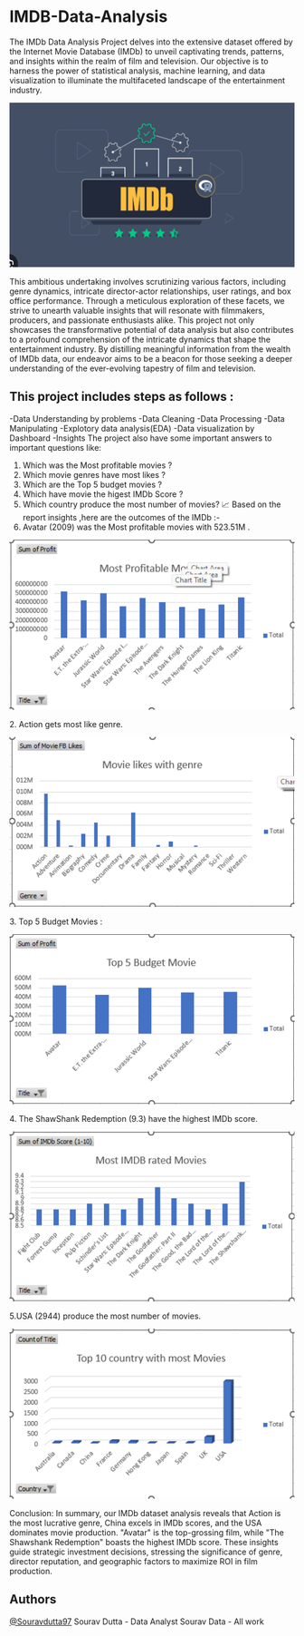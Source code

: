 # IMDB-Data-Analysis
The IMDb Data Analysis Project delves into the extensive dataset offered by the Internet Movie Database (IMDb) to unveil captivating trends, patterns, and insights within the realm of film and television. Our objective is to harness the power of statistical analysis, machine learning, and data visualization to illuminate the multifaceted landscape of the entertainment industry.
<p align="center">
  <img width="550" height="290" src="IMDB ss/Imdb .net.png">
</p>
This ambitious undertaking involves scrutinizing various factors, including genre dynamics, intricate director-actor relationships, user ratings, and box office performance. Through a meticulous exploration of these facets, we strive to unearth valuable insights that will resonate with filmmakers, producers, and passionate enthusiasts alike.
This project not only showcases the transformative potential of data analysis but also contributes to a profound comprehension of the intricate dynamics that shape the entertainment industry. By distilling meaningful information from the wealth of IMDb data, our endeavor aims to be a beacon for those seeking a deeper understanding of the ever-evolving tapestry of film and television.

## This project includes steps as follows :
-Data Understanding by problems
-Data Cleaning
-Data Processing
-Data Manipulating
-Explotory data analysis(EDA)
-Data visualization by Dashboard 
-Insights
The project also have some important answers to important questions like:
1.	Which was the Most profitable movies ?
2.	Which movie genres have most likes ?
3.	Which are the Top 5 budget movies ?
4.	Which have movie the higest IMDb Score ?
5.	Which country produce the most number of movies?
📈 Based on the report insights ,here are the outcomes of the IMDb :-
1.	Avatar (2009) was the Most profitable movies with 523.51M .
<p align="center">
  <img width="600" height="300" src="IMDB ss/Most Profitable MOVIES.png">
</p>
2.	Action gets most like genre.
<p align="center">
  <img width="600" height="300" src="IMDB ss/Movie likes with genre.png">
</p>
3.	Top 5 Budget Movies :
<p align="center">
  <img width="600" height="300" src="IMDB ss/TOp 5 Budget movie.png">
</p>
4.	The ShawShank Redemption (9.3) have the highest IMDb score.
<p align="center">
  <img width="600" height="300" src="IMDB ss/Most IMDB rated movies.png">
</p>

5.USA (2944) produce the most number of movies.
<p align="center">
  <img width="600" height="300" src="IMDB ss/TOP 10 country with most Movies.png">
</p>
Conclusion:
In summary, our IMDb dataset analysis reveals that Action is the most lucrative genre, China excels in IMDb scores, and the USA dominates movie production. "Avatar" is the top-grossing film, while "The Shawshank Redemption" boasts the highest IMDb score. These insights guide strategic investment decisions, stressing the significance of genre, director reputation, and geographic factors to maximize ROI in film production.


## Authors
[@Souravdutta97](https://github.com/Souravdutta97)
Sourav Dutta - Data Analyst 
Sourav Data - All work


